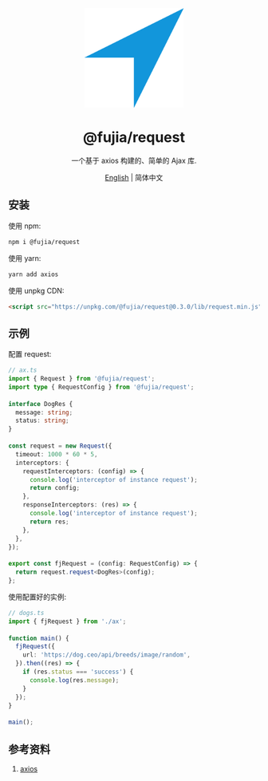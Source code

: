<div align="center">
  <a href="https://www.npmjs.com/package/@fujia/request" target="_blank">
    <img src="https://github.com/fujia-blogs/articles/blob/main/assets/fetch.png" alt="@fujia/request" width=200 />
  </a>
</div>

<div align="center">
  <h1>@fujia/request</h1>
</div>

<div align="center">

一个基于 axios 构建的、简单的 Ajax 库.

</div>

<div align="center">

[English](./README.md) | 简体中文

</div>

## 安装

使用 npm:

```sh
npm i @fujia/request
```

使用 yarn:

```sh
yarn add axios
```

使用 unpkg CDN:

```html
<script src="https://unpkg.com/@fujia/request@0.3.0/lib/request.min.js"></script>
```

## 示例

配置 request:

```ts
// ax.ts
import { Request } from '@fujia/request';
import type { RequestConfig } from '@fujia/request';

interface DogRes {
  message: string;
  status: string;
}

const request = new Request({
  timeout: 1000 * 60 * 5,
  interceptors: {
    requestInterceptors: (config) => {
      console.log('interceptor of instance request');
      return config;
    },
    responseInterceptors: (res) => {
      console.log('interceptor of instance request');
      return res;
    },
  },
});

export const fjRequest = (config: RequestConfig) => {
  return request.request<DogRes>(config);
};
```

使用配置好的实例:

```ts
// dogs.ts
import { fjRequest } from './ax';

function main() {
  fjRequest({
    url: 'https://dog.ceo/api/breeds/image/random',
  }).then((res) => {
    if (res.status === 'success') {
      console.log(res.message);
    }
  });
}

main();
```

## 参考资料

1. [axios](https://www.axios-http.cn/docs/intro)
